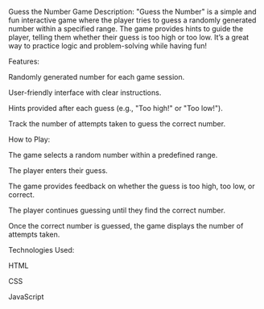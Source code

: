 Guess the Number Game
Description:
"Guess the Number" is a simple and fun interactive game where the player tries to guess a randomly generated number within a specified range. The game provides hints to guide the player, telling them whether their guess is too high or too low. It’s a great way to practice logic and problem-solving while having fun!

Features:

Randomly generated number for each game session.

User-friendly interface with clear instructions.

Hints provided after each guess (e.g., "Too high!" or "Too low!").

Track the number of attempts taken to guess the correct number.

How to Play:

The game selects a random number within a predefined range.

The player enters their guess.

The game provides feedback on whether the guess is too high, too low, or correct.

The player continues guessing until they find the correct number.

Once the correct number is guessed, the game displays the number of attempts taken.

Technologies Used:

HTML

CSS

JavaScript
